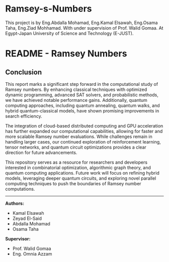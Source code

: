 # Ramsey-s-Numbers
This project is by Eng.Abdalla Mohamad, Eng.Kamal Elsawah, Eng.Osama Taha, Eng.Ziad Mohhamad.
With under supervision of Prof. Walid Gomaa.
At Egypt-Japan University of Science and Technology (E-JUST).

# **README - Ramsey Numbers**

## **Conclusion**

This report marks a significant step forward in the computational study of Ramsey numbers. By enhancing classical techniques with optimized dynamic programming, advanced SAT solvers, and probabilistic methods, we have achieved notable performance gains. Additionally, quantum computing approaches, including quantum annealing, quantum walks, and hybrid quantum-classical models, have shown promising improvements in search efficiency.

The integration of cloud-based distributed computing and GPU acceleration has further expanded our computational capabilities, allowing for faster and more scalable Ramsey number evaluations. While challenges remain in handling larger cases, our continued exploration of reinforcement learning, tensor networks, and quantum circuit optimizations provides a clear direction for future advancements.

This repository serves as a resource for researchers and developers interested in combinatorial optimization, algorithmic graph theory, and quantum computing applications. Future work will focus on refining hybrid models, leveraging deeper quantum circuits, and exploring novel parallel computing techniques to push the boundaries of Ramsey number computations.

---

**Authors:**
- Kamal Elsawah
- Zeyad El-Said
- Abdalla Mohamad
- Osama Taha

**Supervisor:**
- Prof. Walid Gomaa
- Eng. Omnia Azzam

